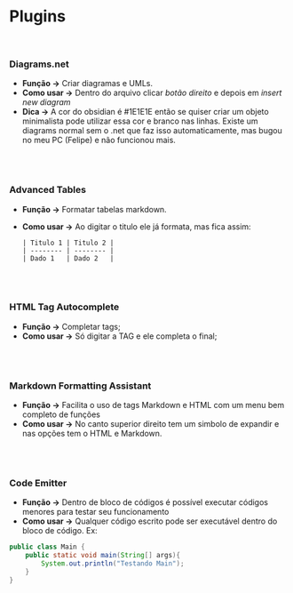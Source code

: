 <br><br>
# Plugins 

<br>

### Diagrams.net
- **Função ->** Criar diagramas e UMLs.
- **Como usar ->** Dentro do arquivo clicar *botão direito* e depois em *insert new diagram*
- **Dica ->** A cor do obsidian é #1E1E1E então se quiser criar um objeto minimalista pode utilizar essa cor e branco nas linhas. Existe um diagrams normal sem o .net que faz isso automaticamente, mas bugou no meu PC (Felipe) e não funcionou mais.


<br><br>

### Advanced Tables

- **Função ->** Formatar tabelas markdown.
- **Como usar ->** Ao digitar o titulo ele já formata, mas fica assim:

	```
	| Titulo 1 | Titulo 2 |
	| -------- | -------- |
	| Dado 1   | Dado 2   |   
	```

<br><br>

### HTML Tag Autocomplete
- **Função ->** Completar tags;
- **Como usar ->** Só digitar a TAG e ele completa o final;

<br><br>

### Markdown Formatting Assistant
- **Função ->** Facilita o uso de tags Markdown e HTML com um menu bem completo de funções
- **Como usar ->** No canto superior direito tem um simbolo de expandir e nas opções tem o HTML e Markdown.

<br><br>

### Code Emitter

- **Função ->** Dentro de bloco de códigos é possível executar códigos menores para testar seu funcionamento
- **Como usar ->** Qualquer código escrito pode ser executável dentro do bloco de código. Ex:

```java
public class Main {
	public static void main(String[] args){
		System.out.println("Testando Main");
	}
}
```

